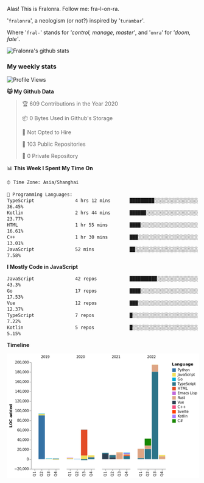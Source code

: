 Alas! This is Fralonra. Follow me: fra-l-on-ra.

'`fralonra`', a neologism (or not?) inspired by '`turambar`'.

Where '`fral-`' stands for *'control, manage, master'*, and '`onra`' for *'doom, fate'*.

![Fralonra's github stats](https://github-readme-stats.vercel.app/api?username=fralonra)

### My weekly stats

<!--START_SECTION:waka-->
![Profile Views](http://img.shields.io/badge/Profile%20Views-0-blue)

**🐱 My Github Data** 

> 🏆 609 Contributions in the Year 2020
 > 
> 📦 0 Bytes Used in Github's Storage 
 > 
> 🚫 Not Opted to Hire
 > 
> 📜 103 Public Repositories
 > 
> 🔑 0 Private Repository 
 > 
📊 **This Week I Spent My Time On** 

```text
⌚︎ Time Zone: Asia/Shanghai

💬 Programming Languages: 
TypeScript               4 hrs 12 mins       █████████░░░░░░░░░░░░░░░░   36.45% 
Kotlin                   2 hrs 44 mins       ██████░░░░░░░░░░░░░░░░░░░   23.77% 
HTML                     1 hr 55 mins        ████░░░░░░░░░░░░░░░░░░░░░   16.61% 
C++                      1 hr 30 mins        ███░░░░░░░░░░░░░░░░░░░░░░   13.01% 
JavaScript               52 mins             ██░░░░░░░░░░░░░░░░░░░░░░░   7.58%

```

**I Mostly Code in JavaScript** 

```text
JavaScript               42 repos            ██████████░░░░░░░░░░░░░░░   43.3% 
Go                       17 repos            ████░░░░░░░░░░░░░░░░░░░░░   17.53% 
Vue                      12 repos            ███░░░░░░░░░░░░░░░░░░░░░░   12.37% 
TypeScript               7 repos             █░░░░░░░░░░░░░░░░░░░░░░░░   7.22% 
Kotlin                   5 repos             █░░░░░░░░░░░░░░░░░░░░░░░░   5.15%

```


**Timeline**

![Chart not found](https://github.com/fralonra/fralonra/blob/master/charts/bar_graph.png) 


<!--END_SECTION:waka-->